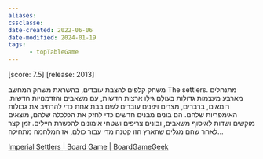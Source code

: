 ```yaml
---
aliases: 
cssclasse: 
date-created: 2022-06-06
date-modified: 2024-01-19
tags:
      - topTableGame
---
```

[score: 7.5] [release: 2013]


 משחק קלפים להצבת עובדים, בהשראת משחק המחשב The settlers. מתנחלים מארבע מעצמות גדולות בעולם גילו ארצות חדשות, עם משאבים והזדמנויות חדשות. רומאים, ברברים, מצרים ויפנים עוברים לשם בבת אחת כדי להרחיב את גבולות האימפריות שלהם. הם בונים מבנים חדשים כדי לחזק את הכלכלה שלהם, מוצאים מוקשים ושדות לאיסוף משאבים, ובונים צריפים ושטחי אימונים להכשרת חיילים. זמן קצר לאחר שהם מגלים שהארץ הזו קטנה מדי עבור כולם, אז המלחמה מתחילה...

[Imperial Settlers | Board Game | BoardGameGeek](https://boardgamegeek.com/boardgame/154203/imperial-settlers)

